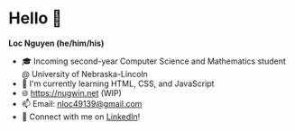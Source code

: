# Hello 👋

**Loc Nguyen (he/him/his)**

- 🎓 Incoming second-year Computer Science and Mathematics student @ University of Nebraska-Lincoln 
- 🌱 I'm currently learning HTML, CSS, and JavaScript
- 🌐 https://nugwin.net (WIP)
- 📫 Email: [nloc49139@gmail.com](mailto:nloc49139@gmail.com)
- 🔗 Connect with me on [LinkedIn](https://www.linkedin.com/in/locnugwin/)!
